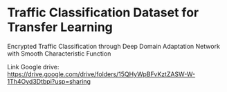 # Traffic Classification Dataset for Transfer Learning
Encrypted Traffic Classification through Deep Domain Adaptation Network with Smooth Characteristic Function

Link Google drive: https://drive.google.com/drive/folders/15QHyWpBFvKztZASW-W-1Th4Oyd3Dtbpi?usp=sharing
